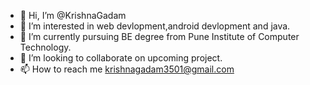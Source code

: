 - 👋 Hi, I’m @KrishnaGadam
- 👀 I’m interested in web devlopment,android devlopment and java.
- 🌱 I’m currently pursuing BE degree from Pune Institute of Computer Technology.
- 💞️ I’m looking to collaborate on upcoming project.
- 📫 How to reach me krishnagadam3501@gmail.com

<!---
KrishnaGadam/KrishnaGadam is a ✨ special ✨ repository because its `README.md` (this file) appears on your GitHub profile.
You can click the Preview link to take a look at your changes.
--->

